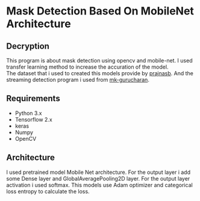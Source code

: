 # Mask Detection Based On MobileNet Architecture  
  
## Decryption  
This program is about mask detection using opencv and mobile-net. I used transfer learning method to increase the accuration of the model.  
The dataset that i used to created this models provide by [prajnasb](https://github.com/prajnasb/observations/tree/master/experiements/data). And the streaming detection program i used  from [mk-gurucharan](https://github.com/mk-gurucharan/Face-Mask-Detection).  
  
## Requirements  
- Python 3.x  
- Tensorflow 2.x
- keras  
- Numpy  
- OpenCV  


## Architecture  
I used pretrained model Mobile Net architecture. For the output layer i add some Dense layer and GlobalAveragePooling2D layer. For the output layer activation i used softmax. This models use Adam optimizer and categorical loss entropy to calculate the loss. 